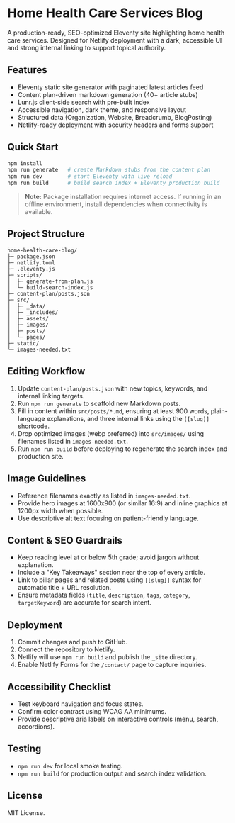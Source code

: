 # Home Health Care Services Blog

A production-ready, SEO-optimized Eleventy site highlighting home health care services. Designed for Netlify deployment with a dark, accessible UI and strong internal linking to support topical authority.

## Features
- Eleventy static site generator with paginated latest articles feed
- Content plan-driven markdown generation (40+ article stubs)
- Lunr.js client-side search with pre-built index
- Accessible navigation, dark theme, and responsive layout
- Structured data (Organization, Website, Breadcrumb, BlogPosting)
- Netlify-ready deployment with security headers and forms support

## Quick Start
```bash
npm install
npm run generate   # create Markdown stubs from the content plan
npm run dev        # start Eleventy with live reload
npm run build      # build search index + Eleventy production build
```

> **Note:** Package installation requires internet access. If running in an offline environment, install dependencies when connectivity is available.

## Project Structure
```
home-health-care-blog/
├─ package.json
├─ netlify.toml
├─ .eleventy.js
├─ scripts/
│  ├─ generate-from-plan.js
│  └─ build-search-index.js
├─ content-plan/posts.json
├─ src/
│  ├─ _data/
│  ├─ _includes/
│  ├─ assets/
│  ├─ images/
│  ├─ posts/
│  └─ pages/
├─ static/
└─ images-needed.txt
```

## Editing Workflow
1. Update `content-plan/posts.json` with new topics, keywords, and internal linking targets.
2. Run `npm run generate` to scaffold new Markdown posts.
3. Fill in content within `src/posts/*.md`, ensuring at least 900 words, plain-language explanations, and three internal links using the `[[slug]]` shortcode.
4. Drop optimized images (webp preferred) into `src/images/` using filenames listed in `images-needed.txt`.
5. Run `npm run build` before deploying to regenerate the search index and production site.

## Image Guidelines
- Reference filenames exactly as listed in `images-needed.txt`.
- Provide hero images at 1600x900 (or similar 16:9) and inline graphics at 1200px width when possible.
- Use descriptive alt text focusing on patient-friendly language.

## Content & SEO Guardrails
- Keep reading level at or below 5th grade; avoid jargon without explanation.
- Include a "Key Takeaways" section near the top of every article.
- Link to pillar pages and related posts using `[[slug]]` syntax for automatic title + URL resolution.
- Ensure metadata fields (`title`, `description`, `tags`, `category`, `targetKeyword`) are accurate for search intent.

## Deployment
1. Commit changes and push to GitHub.
2. Connect the repository to Netlify.
3. Netlify will use `npm run build` and publish the `_site` directory.
4. Enable Netlify Forms for the `/contact/` page to capture inquiries.

## Accessibility Checklist
- Test keyboard navigation and focus states.
- Confirm color contrast using WCAG AA minimums.
- Provide descriptive aria labels on interactive controls (menu, search, accordions).

## Testing
- `npm run dev` for local smoke testing.
- `npm run build` for production output and search index validation.

## License
MIT License.
